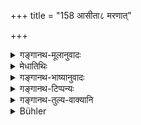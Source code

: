 +++
title = "158 आसीता८ मरणात्"

+++

<details><summary>गङ्गानथ-मूलानुवादः</summary>

Till her death, she should remain patient, self-controlled and chaste,—seeking that most excellent merit that accrues to women having a single husband. (156).
</details>

<details><summary>मेधातिथिः</summary>

एष एवार्थो विस्पष्टीक्रियते । **आ मरणाद् ब्रह्मचारिण्य् आसीत** । अस्याम् आपदि न व्यभिचारेणात्मानं जीवयेत् । **क्षान्ता** । तत्कृतं दुःखम् अवधीरयन्ती । न ब्रह्मचर्यं क्षुदुत्कृतं येन चित्तं कल्लोलेन खण्डयेत् । एकः पतिर् यासां ताः, एकस्य वा पत्न्य **एकपत्न्यः**, तासां सावित्रीप्रभृतीनां **यो धर्मो** यस्य फलं वरदानाभिशापादिषु शक्तता। **तं कांक्षन्ती** कामयमाना ब्रह्मचर्यं न जह्यात् । अस्याम् अवस्थायां मूलफलाशिन्या यदि भवति मरणं ततो न दोषः ॥ ५.१५६ ॥
</details>

<details><summary>गङ्गानथ-भाष्यानुवादः</summary>

What has gone before is further explained.

‘*Till her death she should remain chaste*’;—*i.e*., even under the said distressing conditions she shall not seek to maintain herself by misbehaviour.

‘*Patient*’—disregarding the troubles caused by her circumstances, she shall not allow her chastity to be disfigured by hunger; she shall not allow her mind to be disturbed by the waves of passion.

The compound ‘*ekapatni* (*ekapatnī*?)’ may be expounded either as ‘those who have a single husband,’ or ‘those who are wives of single men’; such women, as Sāvitrī and the rest;—the ‘merits’ accruing to such women; which brings such results as the capacity to confer boons and pronounce curses;—‘*seeking*’ such merit, the woman should not renounce chastity.

Under the said circumstances, if, by living upon fruits and roots, she happen to die,—there would be nothing wrong in this.—(156).
</details>

<details><summary>गङ्गानथ-टिप्पन्यः</summary>

(Verse 158 of others.)

This verse is quoted in *Mitākṣarā*, (on, 2.127) as forbidding the widow
having recourse to another man for the sake of off-spring.
</details>

<details><summary>गङ्गानथ-तुल्य-वाक्यानि</summary>

**(verses 5.154-163)  
**

See Comparative notes for [Verse
5.154].
</details>

<details><summary>Bühler</summary>

158	Until death let her be patient (of hardships), self-controlled, and chaste, and strive (to fulfil) that most excellent duty which (is prescribed) for wives who have one husband only.
</details>

